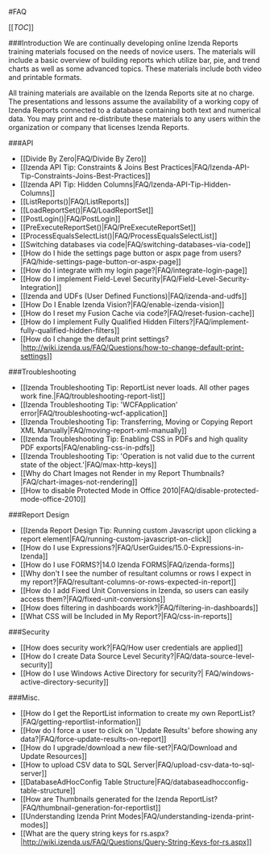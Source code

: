 #FAQ

[[_TOC_]]

###Introduction
We are continually developing online Izenda Reports training materials focused on the needs of novice users. The materials will include a basic overview of building reports which utilize bar, pie, and trend charts as well as some advanced topics. These materials include both video and printable formats.

All training materials are available on the Izenda Reports site at no charge. The presentations and lessons assume the availability of a working copy of Izenda Reports connected to a database containing both text and numerical data. You may print and re-distribute these materials to any users within the organization or company that licenses Izenda Reports. 

###API

- [[Divide By Zero|FAQ/Divide By Zero]]
- [[Izenda API Tip: Constraints & Joins Best Practices|FAQ/Izenda-API-Tip-Constraints-Joins-Best-Practices]]
- [[Izenda API Tip: Hidden Columns|FAQ/Izenda-API-Tip-Hidden-Columns]]
- [[ListReports()|FAQ/ListReports]]
- [[LoadReportSet()|FAQ/LoadReportSet]]
- [[PostLogin()|FAQ/PostLogin]]
- [[PreExecuteReportSet()|FAQ/PreExecuteReportSet]]
- [[ProcessEqualsSelectList()|FAQ/ProcessEqualsSelectList]]
- [[Switching databases via code|FAQ/switching-databases-via-code]]
- [[How do I hide the settings page button or aspx page from users?|FAQ/hide-settings-page-button-or-aspx-page]]
- [[How do I integrate with my login page?|FAQ/integrate-login-page]]
- [[How do I implement Field-Level Security|FAQ/Field-Level-Security-Integration]]
- [[Izenda and UDFs (User Defined Functions)|FAQ/izenda-and-udfs]]
- [[How Do I Enable Izenda Vision?|FAQ/enable-izenda-vision]]
- [[How do I reset my Fusion Cache via code?|FAQ/reset-fusion-cache]]
- [[How do I implement Fully Qualified Hidden Filters?|FAQ/implement-fully-qualified-hidden-filters]]
- [[How do I change the default print settings?|http://wiki.izenda.us/FAQ/Questions/how-to-change-default-print-settings]]

###Troubleshooting

- [[Izenda Troubleshooting Tip: ReportList never loads. All other pages work fine.|FAQ/troubleshooting-report-list]]
- [[Izenda Troubleshooting Tip: 'WCFApplication' error|FAQ/troubleshooting-wcf-application]]
- [[Izenda Troubleshooting Tip: Transferring, Moving or Copying Report XML Manually|FAQ/moving-report-xml-manually]]
- [[Izenda Troubleshooting Tip: Enabling CSS in PDFs and high quality PDF exports|FAQ/enabling-css-in-pdfs]]
- [[Izenda Troubleshooting Tip: 'Operation is not valid due to the current state of the object.'|FAQ/max-http-keys]]
- [[Why do Chart Images not Render in my Report Thumbnails?|FAQ/chart-images-not-rendering]] 
- [[How to disable Protected Mode in Office 2010|FAQ/disable-protected-mode-office-2010]]

###Report Design

- [[Izenda Report Design Tip: Running custom Javascript upon clicking a report element|FAQ/running-custom-javascript-on-click]]
- [[How do I use Expressions?|FAQ/UserGuides/15.0-Expressions-in-Izenda]]
- [[How do I use FORMS?|14.0 Izenda FORMS|FAQ/izenda-forms]]
- [[Why don't I see the number of resultant columns or rows I expect in my report?|FAQ/resultant-columns-or-rows-expected-in-report]]
- [[How do I add Fixed Unit Conversions in Izenda, so users can easily access them?|FAQ/fixed-unit-conversions]]
- [[How does filtering in dashboards work?|FAQ/filtering-in-dashboards]]
- [[What CSS will be Included in My Report?|FAQ/css-in-reports]]

###Security

- [[How does security work?|FAQ/How user credentials are applied]]
- [[How do I create Data Source Level Security?|FAQ/data-source-level-security]]
- [[How do I use Windows Active Directory for security?| FAQ/windows-active-directory-security]]

###Misc.

- [[How do I get the ReportList information to create my own ReportList?|FAQ/getting-reportlist-information]]
- [[How do I force a user to click on 'Update Results' before showing any data?|FAQ/force-update-results-on-report]]
- [[How do I upgrade/download a new file-set?|FAQ/Download and Update Resources]]
- [[How to upload CSV data to SQL Server|FAQ/upload-csv-data-to-sql-server]]
- [[DatabaseAdHocConfig Table Structure|FAQ/databaseadhocconfig-table-structure]]
- [[How are Thumbnails generated for the Izenda ReportList?|FAQ/thumbnail-generation-for-reportlist]]
- [[Understanding Izenda Print Modes|FAQ/understanding-izenda-print-modes]]
- [[What are the query string keys for rs.aspx?|http://wiki.izenda.us/FAQ/Questions/Query-String-Keys-for-rs.aspx]]